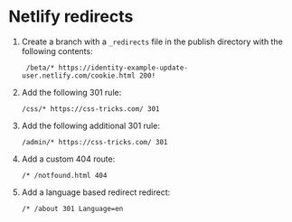 # Netlify redirects

1. Create a branch with a `_redirects` file in the publish directory with the following contents:
   ```
    /beta/* https://identity-example-update-user.netlify.com/cookie.html 200!
   ```
2. Add the following 301 rule:

   ```
   /css/* https://css-tricks.com/ 301
   ```

3. Add the following additional 301 rule:
   ```
   /admin/* https://css-tricks.com/ 301
   ```
4. Add a custom 404 route:
   ```
   /* /notfound.html 404
   ```
5. Add a language based redirect redirect:
   ```
   /* /about 301 Language=en
   ```

